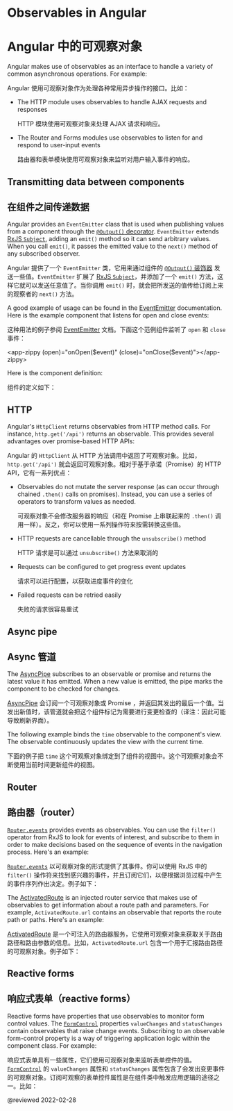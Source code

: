 # Observables in Angular

# Angular 中的可观察对象

Angular makes use of observables as an interface to handle a variety of common asynchronous operations.
For example:

Angular 使用可观察对象作为处理各种常用异步操作的接口。比如：

<!--todo: Have Alex review this -->

<!-- *   You can define [custom events](guide/event-binding#custom-events-with-eventemitter) that send observable output data from a child to a parent component -->

* The HTTP module uses observables to handle AJAX requests and responses

  HTTP 模块使用可观察对象来处理 AJAX 请求和响应。

* The Router and Forms modules use observables to listen for and respond to user-input events

  路由器和表单模块使用可观察对象来监听对用户输入事件的响应。

## Transmitting data between components

## 在组件之间传递数据

Angular provides an `EventEmitter` class that is used when publishing values from a component through the [`@Output()` decorator](guide/inputs-outputs#output).
`EventEmitter` extends [RxJS `Subject`](https://rxjs.dev/api/index/class/Subject), adding an `emit()` method so it can send arbitrary values.
When you call `emit()`, it passes the emitted value to the `next()` method of any subscribed observer.

Angular 提供了一个 `EventEmitter` 类，它用来通过组件的 [`@Output()` 装饰器](guide/inputs-outputs#output) 发送一些值。`EventEmitter` 扩展了 [RxJS `Subject`](https://rxjs.dev/api/index/class/Subject)，并添加了一个 `emit()` 方法，这样它就可以发送任意值了。当你调用 `emit()` 时，就会把所发送的值传给订阅上来的观察者的 `next()` 方法。

A good example of usage can be found in the [EventEmitter](api/core/EventEmitter) documentation.
Here is the example component that listens for open and close events:

这种用法的例子参阅 [EventEmitter](api/core/EventEmitter) 文档。下面这个范例组件监听了 `open` 和 `close` 事件：

<code-example format="typescript" language="typescript">

&lt;app-zippy (open)="onOpen(&dollar;event)" (close)="onClose(&dollar;event)"&gt;&lt;/app-zippy&gt;

</code-example>

Here is the component definition:

组件的定义如下：

<code-example header="EventEmitter" path="observables-in-angular/src/main.ts" region="eventemitter"></code-example>

## HTTP

Angular's `HttpClient` returns observables from HTTP method calls.
For instance, `http.get('/api')` returns an observable.
This provides several advantages over promise-based HTTP APIs:

Angular 的 `HttpClient` 从 HTTP 方法调用中返回了可观察对象。比如，`http.get('/api')` 就会返回可观察对象。相对于基于承诺（Promise）的 HTTP API，它有一系列优点：

* Observables do not mutate the server response \(as can occur through chained `.then()` calls on promises\).
  Instead, you can use a series of operators to transform values as needed.

  可观察对象不会修改服务器的响应（和在 Promise 上串联起来的 `.then()` 调用一样）。反之，你可以使用一系列操作符来按需转换这些值。

* HTTP requests are cancellable through the `unsubscribe()` method

  HTTP 请求是可以通过 `unsubscribe()` 方法来取消的

* Requests can be configured to get progress event updates

  请求可以进行配置，以获取进度事件的变化

* Failed requests can be retried easily

  失败的请求很容易重试

## Async pipe

## Async 管道

The [AsyncPipe](api/common/AsyncPipe) subscribes to an observable or promise and returns the latest value it has emitted.
When a new value is emitted, the pipe marks the component to be checked for changes.

[AsyncPipe](api/common/AsyncPipe) 会订阅一个可观察对象或 Promise ，并返回其发出的最后一个值。当发出新值时，该管道就会把这个组件标记为需要进行变更检查的（译注：因此可能导致刷新界面）。

The following example binds the `time` observable to the component's view.
The observable continuously updates the view with the current time.

下面的例子把 `time` 这个可观察对象绑定到了组件的视图中。这个可观察对象会不断使用当前时间更新组件的视图。

<code-example header="Using async pipe" path="observables-in-angular/src/main.ts" region="pipe"></code-example>

## Router

## 路由器（router）

[`Router.events`](api/router/Router#events) provides events as observables.
You can use the `filter()` operator from RxJS to look for events of interest, and subscribe to them in order to make decisions based on the sequence of events in the navigation process.
Here's an example:

[`Router.events`](api/router/Router#events) 以可观察对象的形式提供了其事件。你可以使用 RxJS 中的 `filter()` 操作符来找到感兴趣的事件，并且订阅它们，以便根据浏览过程中产生的事件序列作出决定。例子如下：

<code-example header="Router events" path="observables-in-angular/src/main.ts" region="router"></code-example>

The [ActivatedRoute](api/router/ActivatedRoute) is an injected router service that makes use of observables to get information about a route path and parameters.
For example, `ActivatedRoute.url` contains an observable that reports the route path or paths.
Here's an example:

[ActivatedRoute](api/router/ActivatedRoute) 是一个可注入的路由器服务，它使用可观察对象来获取关于路由路径和路由参数的信息。比如，`ActivatedRoute.url` 包含一个用于汇报路由路径的可观察对象。例子如下：

<code-example header="ActivatedRoute" path="observables-in-angular/src/main.ts" region="activated_route"></code-example>

## Reactive forms

## 响应式表单（reactive forms）

Reactive forms have properties that use observables to monitor form control values.
The [`FormControl`](api/forms/FormControl) properties `valueChanges` and `statusChanges` contain observables that raise change events.
Subscribing to an observable form-control property is a way of triggering application logic within the component class.
For example:

响应式表单具有一些属性，它们使用可观察对象来监听表单控件的值。[`FormControl`](api/forms/FormControl) 的 `valueChanges` 属性和 `statusChanges` 属性包含了会发出变更事件的可观察对象。订阅可观察的表单控件属性是在组件类中触发应用逻辑的途径之一。比如：

<code-example header="Reactive forms" path="observables-in-angular/src/main.ts" region="forms"></code-example>

<!-- links -->

<!-- external links -->

<!-- end links -->

@reviewed 2022-02-28
